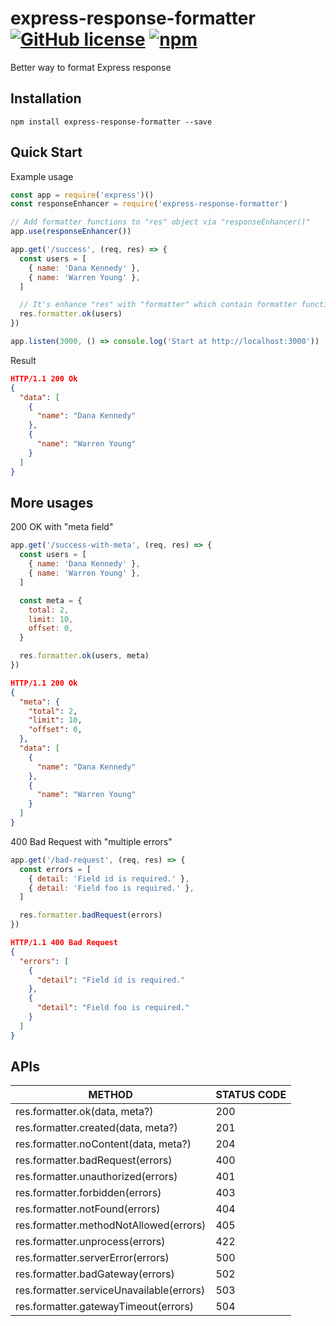 # express-response-formatter [![GitHub license](https://img.shields.io/badge/license-MIT-blue.svg)](https://github.com/aofleejay/express-response-formatter/blob/master/LICENSE.md) [![npm](https://img.shields.io/badge/npm-1.0.0-brightgreen.svg)](https://www.npmjs.com/package/express-response-formatter)

Better way to format Express response

## Installation ##
```
npm install express-response-formatter --save
```

## Quick Start ##
Example usage
```js
const app = require('express')()
const responseEnhancer = require('express-response-formatter')

// Add formatter functions to "res" object via "responseEnhancer()"
app.use(responseEnhancer())

app.get('/success', (req, res) => {
  const users = [
    { name: 'Dana Kennedy' },
    { name: 'Warren Young' },
  ]

  // It's enhance "res" with "formatter" which contain formatter functions
  res.formatter.ok(users)
})

app.listen(3000, () => console.log('Start at http://localhost:3000'))
```
Result
```json
HTTP/1.1 200 Ok
{
  "data": [
    {
      "name": "Dana Kennedy"
    },
    {
      "name": "Warren Young"
    }
  ]
}
```

## More usages ##
200 OK with "meta field"
```js
app.get('/success-with-meta', (req, res) => {
  const users = [
    { name: 'Dana Kennedy' },
    { name: 'Warren Young' },
  ]

  const meta = {
    total: 2,
    limit: 10,
    offset: 0,
  }

  res.formatter.ok(users, meta)
})
```
```json
HTTP/1.1 200 Ok
{
  "meta": {
    "total": 2,
    "limit": 10,
    "offset": 0,
  },
  "data": [
    {
      "name": "Dana Kennedy"
    },
    {
      "name": "Warren Young"
    }
  ]
}
```
400 Bad Request with "multiple errors"
```js
app.get('/bad-request', (req, res) => {
  const errors = [
    { detail: 'Field id is required.' },
    { detail: 'Field foo is required.' },
  ]

  res.formatter.badRequest(errors)
})
```
```json
HTTP/1.1 400 Bad Request
{
  "errors": [
    {
      "detail": "Field id is required."
    },
    {
      "detail": "Field foo is required."
    }
  ]
}
```


## APIs ##
|                   METHOD                   | STATUS CODE |
|--------------------------------------------|-------------|
| res.formatter.ok(data, meta?)              |     200     |
| res.formatter.created(data, meta?)         |     201     |
| res.formatter.noContent(data, meta?)       |     204     |
| res.formatter.badRequest(errors)           |     400     |
| res.formatter.unauthorized(errors)         |     401     |
| res.formatter.forbidden(errors)            |     403     |
| res.formatter.notFound(errors)             |     404     |
| res.formatter.methodNotAllowed(errors)     |     405     |
| res.formatter.unprocess(errors)            |     422     |
| res.formatter.serverError(errors)          |     500     |
| res.formatter.badGateway(errors)           |     502     |
| res.formatter.serviceUnavailable(errors)   |     503     |
| res.formatter.gatewayTimeout(errors)       |     504     |
